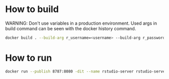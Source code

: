 # How to build
WARNING: Don't use variables in a production environment. Used args in build command can be seen with the docker history command.
```bash
docker build . --build-arg r_username=<username> --build-arg r_password=<password> --tag rstudio-server:latest
```
# How to run
```bash
docker run --publish 8787:8080 -dit --name rstudio-server rstudio-server:latest
```